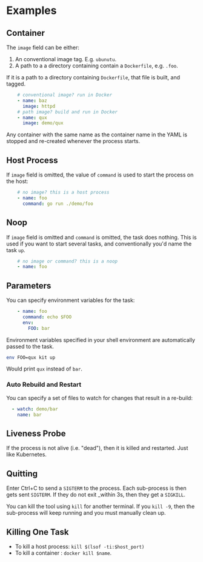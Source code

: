 # Examples

## Container

The `image` field can be either:

1. An conventional image tag. E.g. `ubunutu`.
2. A path to a a directory containing contain a `Dockerfile`, e.g. `.foo`.

If it is a path to a directory containing `Dockerfile`, that file is built, and tagged.

```yaml
    # conventional image? run in Docker
    - name: baz
      image: httpd
    # path image? build and run in Docker
    - name: qux
      image: demo/qux
```

Any container with the same name as the container name in the YAML is stopped and re-created whenever the process
starts.

## Host Process

If `image` field is omitted, the value of `command` is used to start the process on the host:

```yaml
    # no image? this is a host process
    - name: foo
      command: go run ./demo/foo 
```
## Noop

If `image` field is omitted and `command` is omitted, the task does nothing. This is used if you want to start several tasks, and conventionally you'd name the task `up`.

```yaml
    # no image or command? this is a noop
    - name: foo
```

## Parameters

You can specify environment variables for the task:

```yaml
    - name: foo
      command: echo $FOO
      env:
        FOO: bar
```

Environment variables specified in your shell environment are automatically passed to the task.

```bash
env FOO=qux kit up
```

Would print `qux` instead of `bar`.

### Auto Rebuild and Restart

You can specify a set of files to watch for changes that result in a re-build:

```yaml
  - watch: demo/bar
    name: bar
```        

## Liveness Probe

If the process is not alive (i.e. "dead"), then it is killed and restarted. Just like Kubernetes.

## Quitting

Enter Ctrl+C to send a `SIGTERM` to the process. Each sub-process is then gets sent `SIGTERM`. If they do not exit
_within 3s, then they get a `SIGKILL`. 

You can kill the tool using `kill` for another terminal. If you `kill -9`, then the sub-process will keep
running and you must manually clean up.

## Killing One Task

* To kill a host process: `kill $(lsof -ti:$host_port)`
* To kill a container : `docker kill $name`.
